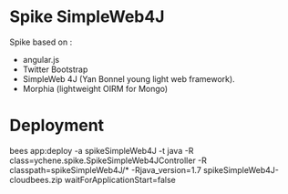 Spike SimpleWeb4J
================

Spike based on  :
 - angular.js
 - Twitter Bootstrap
 - SimpleWeb 4J (Yan Bonnel young light web framework).
 - Morphia (lightweight OIRM for Mongo)

Deployment 
===========

bees app:deploy -a  spikeSimpleWeb4J  -t java   -R class=ychene.spike.SpikeSimpleWeb4JController   -R classpath=spikeSimpleWeb4J/*  -Rjava_version=1.7 spikeSimpleWeb4J-cloudbees.zip waitForApplicationStart=false  
